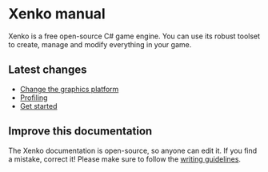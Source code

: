 
# Xenko manual

Xenko is a free open-source C# game engine. You can use its robust toolset to create, manage and modify everything in your game.

## Latest changes

* [Change the graphics platform](platforms/change-the-graphics-platform.md)
* [Profiling](troubleshooting/profiling.md)
* [Get started](get-started.md)

## Improve this documentation

The Xenko documentation is open-source, so anyone can edit it. If you find a mistake, correct it! Please make sure to follow the [writing guidelines](https://github.com/SiliconStudio/xenko-docs/blob/master-1.9/GUIDELINES.md).